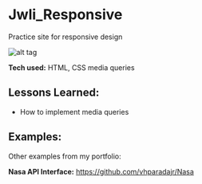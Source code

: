 # Jwli_Responsive

Practice site for responsive design

![alt tag](https://i.imgur.com/ZyODeS1.png)

**Tech used:** HTML, CSS media queries 


## Lessons Learned:
- How to implement media queries


## Examples:
Other examples from my portfolio:

**Nasa API Interface:** https://github.com/vhparadajr/Nasa
